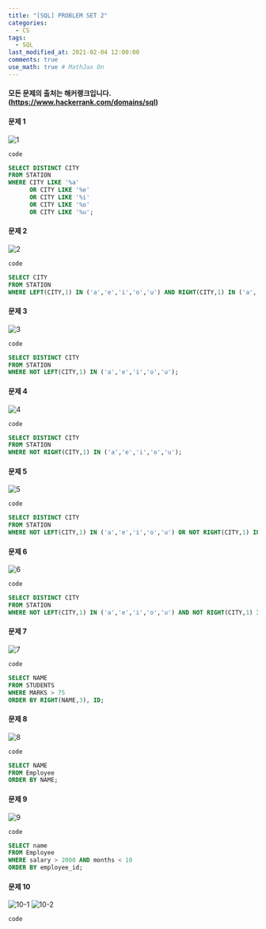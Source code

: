 ```yaml
---
title: "[SQL] PROBLEM SET 2"
categories: 
  - CS
tags:
  - SQL
last_modified_at: 2021-02-04 12:00:00
comments: true
use_math: true # MathJax On
---
```


#### 모든 문제의 출처는 해커랭크입니다. (https://www.hackerrank.com/domains/sql)

#### 문제 1
![1](https://user-images.githubusercontent.com/62474292/106748687-f05a1700-6668-11eb-82cc-465968f29798.JPG)

`code`
```sql
SELECT DISTINCT CITY
FROM STATION
WHERE CITY LIKE '%a'
      OR CITY LIKE '%e'
      OR CITY LIKE '%i'
      OR CITY LIKE '%o'
      OR CITY LIKE '%u';
```

#### 문제 2
![2](https://user-images.githubusercontent.com/62474292/106748694-f18b4400-6668-11eb-84bb-daf24f4205f1.JPG)

`code`
```sql
SELECT CITY
FROM STATION
WHERE LEFT(CITY,1) IN ('a','e','i','o','u') AND RIGHT(CITY,1) IN ('a','e','i','o','u');
```

#### 문제 3
![3](https://user-images.githubusercontent.com/62474292/106748695-f18b4400-6668-11eb-9d24-042e865947bc.JPG)

`code`
```sql
SELECT DISTINCT CITY
FROM STATION
WHERE NOT LEFT(CITY,1) IN ('a','e','i','o','u'); 
```

#### 문제 4
![4](https://user-images.githubusercontent.com/62474292/106748698-f223da80-6668-11eb-9da2-9d4edce05a04.JPG)

`code`
```sql
SELECT DISTINCT CITY
FROM STATION
WHERE NOT RIGHT(CITY,1) IN ('a','e','i','o','u');
```

#### 문제 5
![5](https://user-images.githubusercontent.com/62474292/106748699-f223da80-6668-11eb-8cb7-d92db141c789.JPG)

`code`
```sql
SELECT DISTINCT CITY
FROM STATION
WHERE NOT LEFT(CITY,1) IN ('a','e','i','o','u') OR NOT RIGHT(CITY,1) IN ('a','e','i','o','u');
```

#### 문제 6
![6](https://user-images.githubusercontent.com/62474292/106748701-f2bc7100-6668-11eb-9c2b-0df4683c7f0c.JPG)

`code`
```sql
SELECT DISTINCT CITY
FROM STATION
WHERE NOT LEFT(CITY,1) IN ('a','e','i','o','u') AND NOT RIGHT(CITY,1) IN ('a','e','i','o','u');
```

#### 문제 7
![7](https://user-images.githubusercontent.com/62474292/106748706-f3550780-6668-11eb-93a4-39d7466bec2d.JPG)

`code`
```sql
SELECT NAME
FROM STUDENTS
WHERE MARKS > 75
ORDER BY RIGHT(NAME,3), ID;
```

#### 문제 8
![8](https://user-images.githubusercontent.com/62474292/106748709-f3ed9e00-6668-11eb-936d-76f01dcb3e9d.JPG)

`code`
```sql
SELECT NAME
FROM Employee
ORDER BY NAME;
```

#### 문제 9
![9](https://user-images.githubusercontent.com/62474292/106748710-f3ed9e00-6668-11eb-9e40-4765943e31d0.JPG)

`code`
```sql
SELECT name
FROM Employee
WHERE salary > 2000 AND months < 10
ORDER BY employee_id;
```

#### 문제 10
![10-1](https://user-images.githubusercontent.com/62474292/106748711-f4863480-6668-11eb-9a01-b7362c59e67b.JPG)
![10-2](https://user-images.githubusercontent.com/62474292/106748715-f4863480-6668-11eb-9752-57f2495f7b63.JPG)

`code`
```sql

```
